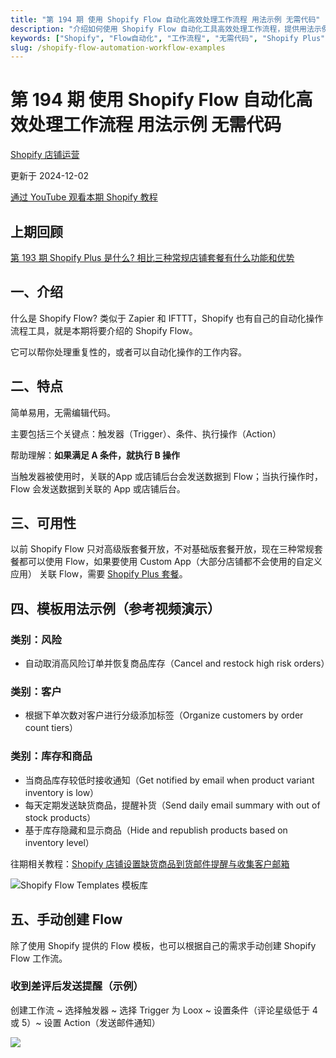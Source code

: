 ```yaml
---
title: "第 194 期 使用 Shopify Flow 自动化高效处理工作流程 用法示例 无需代码"
description: "介绍如何使用 Shopify Flow 自动化工具高效处理工作流程，提供用法示例，无需编写代码"
keywords: ["Shopify", "Flow自动化", "工作流程", "无需代码", "Shopify Plus"]
slug: /shopify-flow-automation-workflow-examples
---
```


# 第 194 期 使用 Shopify Flow 自动化高效处理工作流程 用法示例 无需代码

[Shopify 店铺运营](https://shopify2006.com/tag/shopify-dian-pu-yun-ying/)

更新于 2024-12-02

[通过 YouTube 观看本期 Shopify 教程](https://youtu.be/Ji8K35uslJs?si=jWOqwHXVkgArZEV8)

## 上期回顾

[第 193 期 Shopify Plus 是什么? 相比三种常规店铺套餐有什么功能和优势](https://www.bilibili.com/video/BV1AN4y1t7mq/?share_source=copy_web)

## 一、介绍

什么是 Shopify Flow? 类似于 Zapier 和 IFTTT，Shopify 也有自己的自动化操作流程工具，就是本期将要介绍的 Shopify Flow。

它可以帮你处理重复性的，或者可以自动化操作的工作内容。

## 二、特点

简单易用，无需编辑代码。

主要包括三个关键点：触发器（Trigger）、条件、执行操作（Action）

帮助理解：**如果满足 A 条件，就执行 B 操作**

当触发器被使用时，关联的App 或店铺后台会发送数据到 Flow；当执行操作时，Flow 会发送数据到关联的 App 或店铺后台。

## 三、可用性

以前 Shopify Flow 只对高级版套餐开放，不对基础版套餐开放，现在三种常规套餐都可以使用 Flow，如果要使用 Custom App（大部分店铺都不会使用的自定义应用） 关联 Flow，需要 [Shopify Plus 套餐](https://shopify2006.com/what-is-shopify-plus-store/)。

## 四、模板用法示例（参考视频演示）

### 类别：风险

-   自动取消高风险订单并恢复商品库存（Cancel and restock high risk orders）

### 类别：客户

-   根据下单次数对客户进行分级添加标签（Organize customers by order count tiers）

### 类别：库存和商品

-   当商品库存较低时接收通知（Get notified by email when product variant inventory is low）
-   每天定期发送缺货商品，提醒补货（Send daily email summary with out of stock products）
-   基于库存隐藏和显示商品（Hide and republish products based on inventory level）

往期相关教程：[Shopify 店铺设置缺货商品到货邮件提醒与收集客户邮箱](https://shopify2006.com/shopify-sold-out-items-back-in-stock-email-reminder/)

![Shopify Flow Templates 模板库](https://shopify2006.com/content/images/2024/01/Shopify-Flow----.webp)

## 五、手动创建 Flow

除了使用 Shopify 提供的 Flow 模板，也可以根据自己的需求手动创建 Shopify Flow 工作流。

### 收到差评后发送提醒（示例）

创建工作流 ~ 选择触发器 ~ 选择 Trigger 为 Loox ~ 设置条件（评论星级低于 4 或 5）~ 设置 Action（发送邮件通知）

![](https://shopify2006.com/assets/built/shopify2006.ico?v=2ea66c62ff)